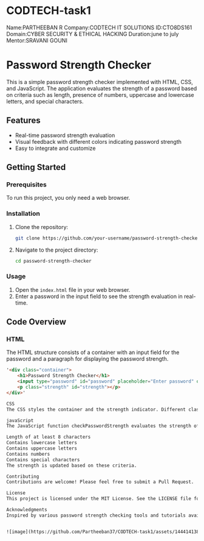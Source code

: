 # CODTECH-task1
Name:PARTHEEBAN R
Company:CODTECH IT SOLUTIONS
ID:CTO8DS161
Domain:CYBER SECURITY & ETHICAL HACKING
Duration:june to july
Mentor:SRAVANI GOUNI

# Password Strength Checker

This is a simple password strength checker implemented with HTML, CSS, and JavaScript. The application evaluates the strength of a password based on criteria such as length, presence of numbers, uppercase and lowercase letters, and special characters.

## Features

- Real-time password strength evaluation
- Visual feedback with different colors indicating password strength
- Easy to integrate and customize

## Getting Started

### Prerequisites

To run this project, you only need a web browser.

### Installation

1. Clone the repository:
    ```bash
    git clone https://github.com/your-username/password-strength-checker.git
    ```
2. Navigate to the project directory:
    ```bash
    cd password-strength-checker
    ```

### Usage

1. Open the `index.html` file in your web browser.
2. Enter a password in the input field to see the strength evaluation in real-time.

## Code Overview

### HTML

The HTML structure consists of a container with an input field for the password and a paragraph for displaying the password strength.

```html
'<div class="container">
    <h1>Password Strength Checker</h1>
    <input type="password" id="password" placeholder="Enter password" oninput="checkPasswordStrength()">
    <p class="strength" id="strength"></p>
</div>'

CSS
The CSS styles the container and the strength indicator. Different classes are used to indicate weak, medium, and strong passwords.

javaScript
The JavaScript function checkPasswordStrength evaluates the strength of the password based on the following criteria:

Length of at least 8 characters
Contains lowercase letters
Contains uppercase letters
Contains numbers
Contains special characters
The strength is updated based on these criteria.

Contributing
Contributions are welcome! Please feel free to submit a Pull Request.

License
This project is licensed under the MIT License. See the LICENSE file for more details.

Acknowledgments
Inspired by various password strength checking tools and tutorials available online.


![image](https://github.com/Partheeban37/CODTECH-task1/assets/144414138/97346a6f-6af2-4897-a5d5-a799d1bd7f36)

